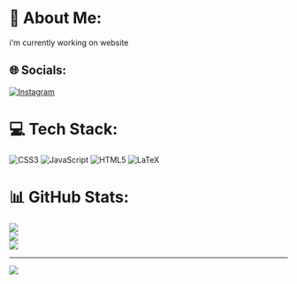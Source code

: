 # 💫 About Me:
i'm currently working on website


## 🌐 Socials:
[![Instagram](https://img.shields.io/badge/Instagram-%23E4405F.svg?logo=Instagram&logoColor=white)](https://instagram.com/Prayogarendy_) 

# 💻 Tech Stack:
![CSS3](https://img.shields.io/badge/css3-%231572B6.svg?style=for-the-badge&logo=css3&logoColor=white) ![JavaScript](https://img.shields.io/badge/javascript-%23323330.svg?style=for-the-badge&logo=javascript&logoColor=%23F7DF1E) ![HTML5](https://img.shields.io/badge/html5-%23E34F26.svg?style=for-the-badge&logo=html5&logoColor=white) ![LaTeX](https://img.shields.io/badge/latex-%23008080.svg?style=for-the-badge&logo=latex&logoColor=white)
# 📊 GitHub Stats:
![](https://github-readme-stats.vercel.app/api?username=rendyprayoga&theme=dark&hide_border=false&include_all_commits=false&count_private=false)<br/>
![](https://github-readme-streak-stats.herokuapp.com/?user=rendyprayoga&theme=dark&hide_border=false)<br/>
![](https://github-readme-stats.vercel.app/api/top-langs/?username=rendyprayoga&theme=dark&hide_border=false&include_all_commits=false&count_private=false&layout=compact)

---
[![](https://visitcount.itsvg.in/api?id=rendyprayoga&icon=0&color=0)](https://visitcount.itsvg.in)

<!-- Proudly created with GPRM ( https://gprm.itsvg.in ) -->
